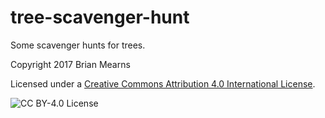 # tree-scavenger-hunt

Some scavenger hunts for trees.

Copyright 2017 Brian Mearns

Licensed under a [Creative Commons Attribution 4.0 International License](http://creativecommons.org/licenses/by/4.0/).

![CC BY-4.0 License](https://i.creativecommons.org/l/by/4.0/88x31.png)

